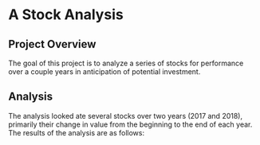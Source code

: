 # A Stock Analysis

## Project Overview

The goal of this project is to analyze a series of stocks for performance over a couple years in anticipation of potential investment.

## Analysis

The analysis looked ate several stocks over two years (2017 and 2018), primarily their change in value from the beginning to the end of each year. The results of the analysis are as follows: 


